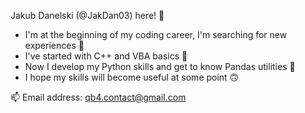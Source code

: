 Jakub Danelski (@JakDan03) here! 🤠
- I'm at the beginning of my coding career, I'm searching for new experiences 🥊
- I've started with C++ and VBA basics 🔨
- Now I develop my Python skills and get to know Pandas utilities 🐍
- I hope my skills will become useful at some point 🙃 

📫 Email address: qb4.contact@gmail.com

<!---
JakDan03/JakDan03 is a ✨ special ✨ repository because its `README.md` (this file) appears on your GitHub profile.
You can click the Preview link to take a look at your changes.
--->
